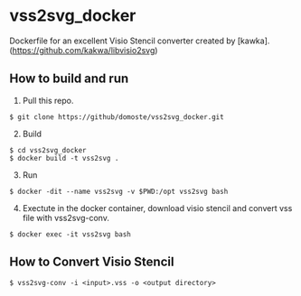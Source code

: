 # vss2svg_docker
Dockerfile for an excellent Visio Stencil converter created by [kawka].(https://github.com/kakwa/libvisio2svg)

## How to build and run
1. Pull this repo.
```
$ git clone https://github/domoste/vss2svg_docker.git
```
2. Build
```
$ cd vss2svg_docker
$ docker build -t vss2svg .
```
3. Run
```
$ docker -dit --name vss2svg -v $PWD:/opt vss2svg bash
```
4. Exectute in the docker container, download visio stencil and convert vss file with vss2svg-conv.
```
$ docker exec -it vss2svg bash
```

## How to Convert Visio Stencil
```
$ vss2svg-conv -i <input>.vss -o <output directory>
```

